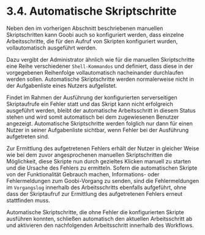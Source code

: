 # 3.4. Automatische Skriptschritte

Neben den im vorherigen Abschnitt beschriebenen manuellen Skriptschritten kann Goobi auch so konfiguriert werden, dass einzelne Arbeitsschritte, die für den Aufruf von Skripten konfiguriert wurden, vollautomatisch ausgeführt werden.

Dazu vergibt der Administrator ähnlich wie für die manuellen Skriptschritte eine Reihe verschiedener `Shell-Kommandos` und definiert, dass diese in der vorgegebenen Reihenfolge vollautomatisch nacheinander durchlaufen werden sollen. Automatische Skriptschritte werden normalerweise nicht in der Aufgabenliste eines Nutzers aufgelistet. 

Findet im Rahmen der Ausführung der konfigurierten serverseitigen Skriptaufrufe ein Fehler statt und das Skript kann nicht erfolgreich ausgeführt werden, bleibt der automatische Arbeitsschritt in diesem Status stehen und wird somit automatisch bei dem zugewiesenen Benutzer angezeigt. Automatische Skriptschritte werden folglich nur dann für einen Nutzer in seiner Aufgabenliste sichtbar, wenn Fehler bei der Ausführung aufgetreten sind. 

Zur Ermittlung des aufgetretenen Fehlers erhält der Nutzer in gleicher Weise wie bei dem zuvor angesprochenen manuellen Skriptschritten die Möglichkeit, diese Skripte nun durch gezieltes Klicken manuell zu starten und die Ursache des Fehlers zu ermitteln. Sofern die automatischen Skripte von der Funktionalität Gebrauch machen, Informations- oder Fehlermeldungen zum Goobi-Vorgang zu senden, sind die Fehlermeldungen im `Vorgangslog` innerhalb des Arbeitsschritts ebenfalls aufgeführt, ohne dass der Skriptaufruf zur Ermittlung des aufgetretenen Fehlers erneut stattfinden muss.

Automatische Skriptschritte, die ohne Fehler die konfigurierten Skripte ausführen konnten, schließen automatisch den aktuellen Arbeitsschritt ab und aktivieren den nachfolgenden Arbeitsschritt innerhalb des Workflows.

